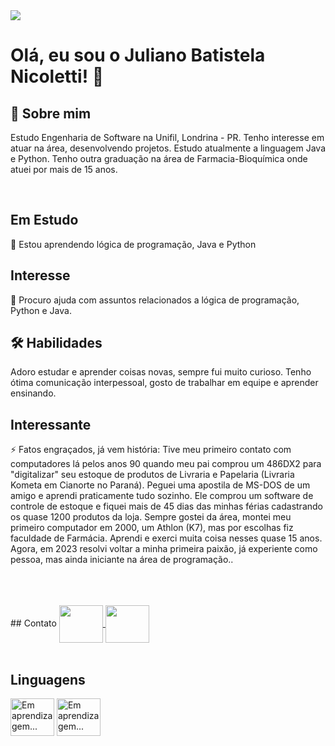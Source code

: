 


<img src="https://github-readme-stats.vercel.app/api?username=julianonicoletti&theme=gruvbox&show_icons=true">


# Olá, eu sou o Juliano Batistela Nicoletti! 👋


## 🚀 Sobre mim
Estudo Engenharia de Software na Unifil, Londrina - PR. Tenho interesse em atuar na área, desenvolvendo projetos.
Estudo atualmente a linguagem Java e Python.
Tenho outra graduação na área de Farmacia-Bioquímica onde atuei por mais de 15 anos.
 

<br>

## Em Estudo
🧠 Estou aprendendo lógica de programação, Java e Python

## Interesse
🤔 Procuro ajuda com assuntos relacionados a lógica de programação, Python e Java.

## 🛠 Habilidades
Adoro estudar e aprender coisas novas, sempre fui muito curioso. Tenho ótima comunicação interpessoal, gosto de trabalhar em equipe e aprender ensinando.

## Interessante
⚡️ Fatos engraçados, já vem história:
Tive meu primeiro contato com computadores lá pelos anos 90 quando meu pai comprou um 486DX2 para "digitalizar" seu estoque de produtos de Livraria e Papelaria (Livraria Kometa em Cianorte no Paraná). Peguei uma apostila de MS-DOS de um amigo e aprendi praticamente tudo sozinho. Ele comprou um software de controle de estoque e fiquei mais de 45 dias das minhas férias cadastrando os quase 1200 produtos da loja. Sempre gostei da área, montei meu primeiro computador em 2000, um Athlon (K7), mas por escolhas fiz faculdade de Farmácia. Aprendi e exerci muita coisa nesses quase 15 anos. Agora, em 2023 resolvi voltar a minha primeira paixão, já experiente como pessoa, mas ainda iniciante na área de programação..
<br>
<br>


<br>
<br>
## Contato
<a href="https://www.linkedin.com/in/juliano-nicoletti-06549359/">
    <img src="https://cdn.jsdelivr.net/gh/devicons/devicon/icons/linkedin/linkedin-original.svg" align="center" height="60"width="70">
<a href="https://www.facebook.com/juliano.nicoletti">
    <img src="https://cdn.jsdelivr.net/gh/devicons/devicon/icons/facebook/facebook-original.svg" align="center" height="60"width="70">
</div>
</a>
<br>
<br>

## Linguagens
<div>
    <img src="https://cdn.jsdelivr.net/gh/devicons/devicon/icons/python/python-original.svg" align="center" height="60"width="70" title="Em aprendizagem..."/>
    <img src="https://cdn.jsdelivr.net/gh/devicons/devicon/icons/java/java-original.svg" align="center" height="60"width="70" title="Em aprendizagem..."/>     
    
</div>




